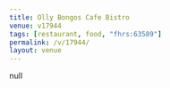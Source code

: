 ```yaml
---
title: Olly Bongos Cafe Bistro
venue: v17944
tags: [restaurant, food, "fhrs:63589"]
permalink: /v/17944/
layout: venue
---
```

null